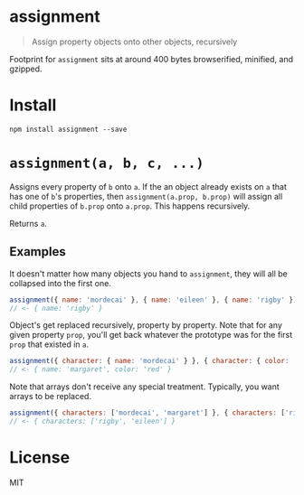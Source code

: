 # assignment

> Assign property objects onto other objects, recursively

Footprint for `assignment` sits at around 400 bytes browserified, minified, and gzipped.

# Install

```shell
npm install assignment --save
```

# `assignment(a, b, c, ...)`

Assigns every property of `b` onto `a`. If the an object already exists on `a` that has one of `b`'s properties, then `assignment(a.prop, b.prop)` will assign all child properties of `b.prop` onto `a.prop`. This happens recursively.

Returns `a`.

## Examples

It doesn't matter how many objects you hand to `assignment`, they will all be collapsed into the first one.

```js
assignment({ name: 'mordecai' }, { name: 'eileen' }, { name: 'rigby' });
// <- { name: 'rigby' }
```

Object's get replaced recursively, property by property. Note that for any given property `prop`, you'll get back whatever the prototype was for the first `prop` that existed in `a`.

```js
assignment({ character: { name: 'mordecai' } }, { character: { color: 'red' } }, { character: { name: 'margaret' } });
// <- { name: 'margaret', color: 'red' }
```

Note that arrays don't receive any special treatment. Typically, you want arrays to be replaced.

```js
assignment({ characters: ['mordecai', 'margaret'] }, { characters: ['rigby', 'eileen'] });
// <- { characters: ['rigby', 'eileen'] }
```

# License

MIT
